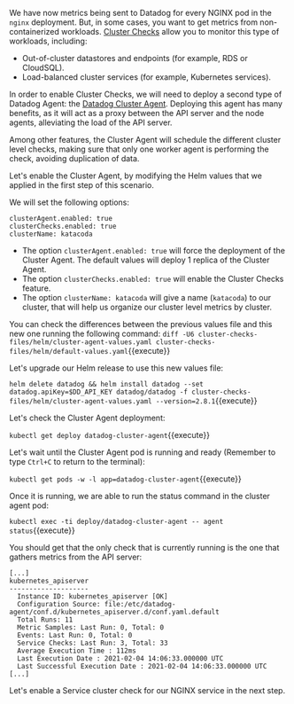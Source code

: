 We have now metrics being sent to Datadog for every NGINX pod in the `nginx` deployment. But, in some cases, you want to get metrics from non-containerized workloads. [Cluster Checks](https://docs.datadoghq.com/agent/cluster_agent/clusterchecks/) allow you to monitor this type of workloads, including:

* Out-of-cluster datastores and endpoints (for example, RDS or CloudSQL).
* Load-balanced cluster services (for example, Kubernetes services).

In order to enable Cluster Checks, we will need to deploy a second type of Datadog Agent: the [Datadog Cluster Agent](https://docs.datadoghq.com/agent/cluster_agent/). Deploying this agent has many benefits, as it will act as a proxy between the API server and the node agents, alleviating the load of the API server.

Among other features, the Cluster Agent will schedule the different cluster level checks, making sure that only one worker agent is performing the check, avoiding duplication of data.

Let's enable the Cluster Agent, by modifying the Helm values that we applied in the first step of this scenario.

We will set the following options:

```
clusterAgent.enabled: true
clusterChecks.enabled: true
clusterName: katacoda
```

* The option `clusterAgent.enabled: true` will force the deployment of the Cluster Agent. The default values will deploy 1 replica of the Cluster Agent.
* The option `clusterChecks.enabled: true` will enable the Cluster Checks feature.
* The option `clusterName: katacoda` will give a name (`katacoda`) to our cluster, that will help us organize our cluster level metrics by cluster.

You can check the differences between the previous values file and this new one running the following command: `diff -U6 cluster-checks-files/helm/cluster-agent-values.yaml cluster-checks-files/helm/default-values.yaml`{{execute}}

Let's upgrade our Helm release to use this new values file:

`helm delete datadog && helm install datadog --set datadog.apiKey=$DD_API_KEY datadog/datadog -f cluster-checks-files/helm/cluster-agent-values.yaml --version=2.8.1`{{execute}}

Let's check the Cluster Agent deployment:

`kubectl get deploy datadog-cluster-agent`{{execute}}

Let's wait until the Cluster Agent pod is running and ready (Remember to type `Ctrl+C` to return to the terminal):

`kubectl get pods -w -l app=datadog-cluster-agent`{{execute}}

Once it is running,  we are able to run the status command in the cluster agent pod:

`kubectl exec -ti deploy/datadog-cluster-agent -- agent status`{{execute}}

You should get that the only check that is currently running is the one that gathers metrics from the API server:

```
[...]
kubernetes_apiserver
--------------------
  Instance ID: kubernetes_apiserver [OK]
  Configuration Source: file:/etc/datadog-agent/conf.d/kubernetes_apiserver.d/conf.yaml.default
  Total Runs: 11
  Metric Samples: Last Run: 0, Total: 0
  Events: Last Run: 0, Total: 0
  Service Checks: Last Run: 3, Total: 33
  Average Execution Time : 112ms
  Last Execution Date : 2021-02-04 14:06:33.000000 UTC
  Last Successful Execution Date : 2021-02-04 14:06:33.000000 UTC
[...]
```

Let's enable a Service cluster check for our NGINX service in the next step.
